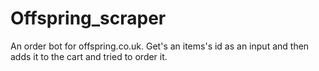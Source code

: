 # Offspring_scraper
An order bot for offspring.co.uk. Get's an items's id as an input and then adds it to the cart and tried to order it.
